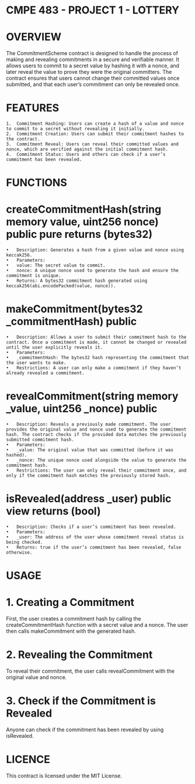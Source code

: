# CMPE 483 - PROJECT 1 - LOTTERY

# OVERVIEW
The CommitmentScheme contract is designed to handle the process of making and revealing commitments in a secure and verifiable manner. It allows users to commit to a secret value by hashing it with a nonce, and later reveal the value to prove they were the original committers. The contract ensures that users cannot change their committed values once submitted, and that each user’s commitment can only be revealed once.

# FEATURES
	1.	Commitment Hashing: Users can create a hash of a value and nonce to commit to a secret without revealing it initially.
	2.	Commitment Creation: Users can submit their commitment hashes to the contract.
	3.	Commitment Reveal: Users can reveal their committed values and nonce, which are verified against the initial commitment hash.
	4.	Commitment Status: Users and others can check if a user’s commitment has been revealed.

# FUNCTIONS
# createCommitmentHash(string memory value, uint256 nonce) public pure returns (bytes32)

	•	Description: Generates a hash from a given value and nonce using keccak256.
	•	Parameters:
	•	value: The secret value to commit.
	•	nonce: A unique nonce used to generate the hash and ensure the commitment is unique.
	•	Returns: A bytes32 commitment hash generated using keccak256(abi.encodePacked(value, nonce)).

# makeCommitment(bytes32 _commitmentHash) public

	•	Description: Allows a user to submit their commitment hash to the contract. Once a commitment is made, it cannot be changed or revealed until the user explicitly reveals it.
	•	Parameters:
	•	_commitmentHash: The bytes32 hash representing the commitment that the user wants to make.
	•	Restrictions: A user can only make a commitment if they haven’t already revealed a commitment.

# revealCommitment(string memory _value, uint256 _nonce) public

	•	Description: Reveals a previously made commitment. The user provides the original value and nonce used to generate the commitment hash. The contract checks if the provided data matches the previously submitted commitment hash.
	•	Parameters:
	•	_value: The original value that was committed (before it was hashed).
	•	_nonce: The unique nonce used alongside the value to generate the commitment hash.
	•	Restrictions: The user can only reveal their commitment once, and only if the commitment hash matches the previously stored hash.

# isRevealed(address _user) public view returns (bool)

	•	Description: Checks if a user’s commitment has been revealed.
	•	Parameters:
	•	_user: The address of the user whose commitment reveal status is being checked.
	•	Returns: true if the user’s commitment has been revealed, false otherwise.

# USAGE

# 1. Creating a Commitment
First, the user creates a commitment hash by calling the createCommitmentHash function with a secret value and a nonce. The user then calls makeCommitment with the generated hash.

# 2. Revealing the Commitment
To reveal their commitment, the user calls revealCommitment with the original value and nonce.

# 3. Check if the Commitment is Revealed
Anyone can check if the commitment has been revealed by using isRevealed.

# LICENCE
This contract is licensed under the MIT License.
